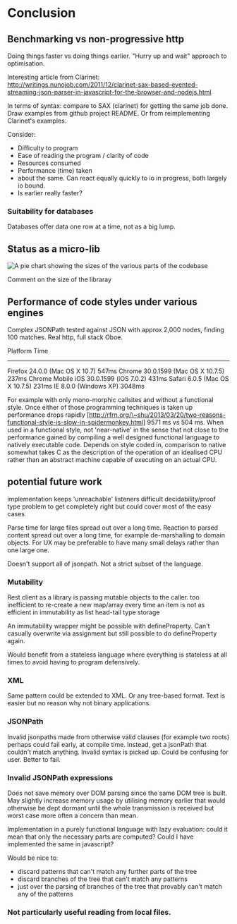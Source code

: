 Conclusion
==========

Benchmarking vs non-progressive http
------------------------------------

Doing things faster vs doing things earlier. "Hurry up and wait"
approach to optimisation.

Interesting article from Clarinet:
http://writings.nunojob.com/2011/12/clarinet-sax-based-evented-streaming-json-parser-in-javascript-for-the-browser-and-nodejs.html

In terms of syntax: compare to SAX (clarinet) for getting the same job
done. Draw examples from github project README. Or from reimplementing
Clarinet's examples.

Consider:

-   Difficulty to program
-   Ease of reading the program / clarity of code
-   Resources consumed
-   Performance (time) taken
-   about the same. Can react equally quickly to io in progress, both
    largely io bound.
-   Is earlier really faster?

### Suitability for databases

Databases offer data one row at a time, not as a big lump.

Status as a micro-lib
---------------------

![A pie chart showing the sizes of the various parts of the
codebase](images/placeholder.png)

Comment on the size of the libraray

Performance of code styles under various engines
------------------------------------------------

Complex JSONPath tested against JSON with approx 2,000 nodes, finding
100 matches. Real http, full stack Oboe.

  Platform                                      Time
  ----------------------------------------- --------
  Firefox 24.0.0 (Mac OS X 10.7)               547ms
  Chrome 30.0.1599 (Mac OS X 10.7.5)           237ms
  Chrome Mobile iOS 30.0.1599 (iOS 7.0.2)      431ms
  Safari 6.0.5 (Mac OS X 10.7.5)               231ms
  IE 8.0.0 (Windows XP)                       3048ms

For example with only mono-morphic callsites and without a functional
style. Once either of those programming techniques is taken up
performance drops rapidly
[http://rfrn.org/\~shu/2013/03/20/two-reasons-functional-style-is-slow-in-spidermonkey.html]
9571 ms vs 504 ms. When used in a functional style, not 'near-native' in
the sense that not close to the performance gained by compiling a well
designed functional language to natively executable code. Depends on
style coded in, comparison to native somewhat takes C as the description
of the operation of an idealised CPU rather than an abstract machine
capable of executing on an actual CPU.

potential future work
---------------------

implementation keeps 'unreachable' listeners difficult
decidability/proof type problem to get completely right but could cover
most of the easy cases

Parse time for large files spread out over a long time. Reaction to
parsed content spread out over a long time, for example de-marshalling
to domain objects. For UX may be preferable to have many small delays
rather than one large one.

Doesn't support all of jsonpath. Not a strict subset of the language.

### Mutability

Rest client as a library is passing mutable objects to the caller. too
inefficient to re-create a new map/array every time an item is not as
efficient in immutability as list head-tail type storage

An immutability wrapper might be possible with defineProperty. Can't
casually overwrite via assignment but still possible to do
defineProperty again.

Would benefit from a stateless language where everything is stateless at
all times to avoid having to program defensively.

### XML

Same pattern could be extended to XML. Or any tree-based format. Text is
easier but no reason why not binary applications.

### JSONPath

Invalid jsonpaths made from otherwise valid clauses (for example two
roots) perhaps could fail early, at compile time. Instead, get a
jsonPath that couldn't match anything. Invalid syntax is picked up.
Could be confusing for user. Better to fail.

### Invalid JSONPath expressions

Does not save memory over DOM parsing since the same DOM tree is built.
May slightly increase memory usage by utilising memory earlier that
would otherwise be dept dormant until the whole transmission is received
but worst case more often a concern than mean.

Implementation in a purely functional language with lazy evaluation:
could it mean that only the necessary parts are computed? Could I have
implemented the same in javascript?

Would be nice to:

-   discard patterns that can't match any further parts of the tree
-   discard branches of the tree that can't match any patterns
-   just over the parsing of branches of the tree that provably can't
    match any of the patterns

### Not particularly useful reading from local files.
